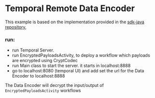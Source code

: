 # Temporal Remote Data Encoder

This example is based on the implementation provided in the [sdk-java repository](https://github.com/temporalio/sdk-java/tree/master/temporal-remote-data-encoder), 


### run:
- run Temporal Server.
- run EncryptedPayloadsActivity, to deploy a workflow which payloads are encrypted using CryptCodec
- run Main class to start the server. it starts in localhost:8888
- go to localhost:8080 (temporal UI) and add set the url for the Data Encoder to localhost:8888

The Data Encoder will decrypt the input/output of `EncryptedPayloadsActivity` workflows
